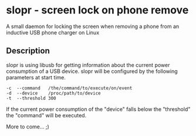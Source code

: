 slopr - screen lock on phone remove
=====

A small daemon for locking the screen when removing a phone from an inductive 
USB phone charger on Linux

Description
-----------

slopr is using libusb for getting information about the current power 
consumption of a USB device. slopr will be configured by the following 
parameters at start time.

	-c 	--command	/the/command/to/execute/on/event
	-d	--device	/proc/path/to/device
	-t	--threshold	300

If the current power consumption of the "device" falls below the "threshold"
the "command" will be executed.

More to come... ;)
